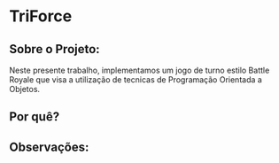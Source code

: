 # TriForce

## Sobre o Projeto:
Neste presente trabalho, implementamos um jogo de turno estilo Battle Royale
que visa a utilização de tecnicas de Programação Orientada a Objetos.

## Por quê?

## Observações:
